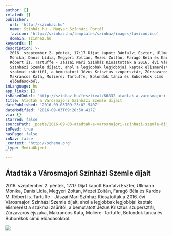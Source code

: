 ```yaml
---
author: []
related: []
publisher:
  url: 'http://szinhaz.hu'
  name: Színház.hu - Magyar Színházi Portál
  favicon: 'http://szinhaz.hu/templates/szinhaz/images/favicon.ico'
  domain: szinhaz.hu
keywords: []
description: >-
  2016. szeptember 2. péntek, 17:17 Díjat kapott Bánfalvi Eszter, Ullmann
  Mónika, Danis Lídia, Megyeri Zoltán, Mezei Zoltán, Faragó Béla és Kardos M.
  Róbert is. Tartuffe - Jászai Mari Színház Kiosztották a 2016. évi Városmajori
  Színházi Szemle díjait, ahol a legjobbak legjobbjai kaptak elismerést a
  szakmai zsűritől, a bemutatott Jézus Krisztus szupersztár, Zűrzavaros éjszaka,
  Makrancos Kata, Moliére: Tartuffe, Bolondok tánca és Buborékok című
  előadásokból.
inLanguage: hu
app_links: []
isBasedOnUrl: 'http://szinhaz.hu/fesztival/66332-atadtak-a-varosmajori-szinhazi-szemle-dijait'
title: Átadták a Városmajori Színházi Szemle díjait
datePublished: '2016-09-03T09:23:02.540Z'
dateModified: '2016-09-03T09:20:50.417Z'
via: {}
starred: false
sourcePath: _posts/2016-09-03-atadtak-a-varosmajori-szinhazi-szemle-dijait.md
inFeed: true
hasPage: false
inNav: false
_context: 'http://schema.org'
_type: MediaObject

---
```

<article style=""><h1>Átadták a Városmajori Színházi Szemle díjait</h1><p>2016. szeptember 2. péntek, 17:17 Díjat kapott Bánfalvi Eszter, Ullmann Mónika, Danis Lídia, Megyeri Zoltán, Mezei Zoltán, Faragó Béla és Kardos M. Róbert is. Tartuffe - Jászai Mari Színház Kiosztották a 2016. évi Városmajori Színházi Szemle díjait, ahol a legjobbak legjobbjai kaptak elismerést a szakmai zsűritől, a bemutatott Jézus Krisztus szupersztár, Zűrzavaros éjszaka, Makrancos Kata, Moliére: Tartuffe, Bolondok tánca és Buborékok című előadásokból.</p><img src="http://szinhaz.hu/images/2012/2016/ccc/t/szemledij_galosmihalysamu_1.JPG" /></article>